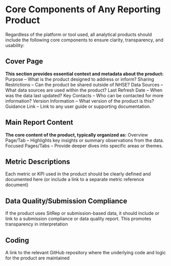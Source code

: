 # Core Components of Any Reporting Product
Regardless of the platform or tool used, all analytical products should include the following core components to ensure clarity, transparency, and usability:

## Cover Page
**This section provides essential context and metadata about the product:** 
Purpose – What is the product designed to address or inform?
Sharing Restrictions – Can the product be shared outside of NHSE?
Data Sources – What data sources are used within the product?
Last Refresh Date – When was the data last updated?
Key Contacts – Who can be contacted for more information?
Version Information – What version of the product is this?
Guidance Link – Link to any user guide or supporting documentation.

## Main Report Content
**The core content of the product, typically organized as:**
Overview Page/Tab – Highlights key insights or summary observations from the data.
Focused Pages/Tabs – Provide deeper dives into specific areas or themes.

## Metric Descriptions
Each metric or KPI used in the product should be clearly defined and documented here (or include a link to a separate metric reference document)

## Data Quality/Submission Compliance
If the product uses SitRep or submission-based data, it should include or link to a submission compliance or data quality report. This promotes transparency in interpretation

## Coding
A link to the relevant GitHub repository where the underlying code and logic for the product are maintained

